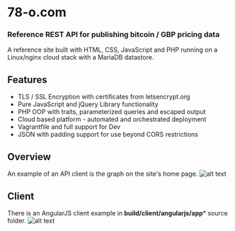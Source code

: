 # 78-o.com
### Reference REST API for publishing bitcoin / GBP pricing data
A reference site built with HTML, CSS, JavaScript and PHP running on a Linux/nginx cloud stack with a MariaDB datastore.
## Features
* TLS / SSL Encryption with certificates from letsencrypt.org
* Pure JavaScript and jQuery Library functionality
* PHP OOP with traits, parameterized queries and escaped output
* Cloud based platform - automated and orchestrated deployment
* Vagrantfile and full support for Dev 
* JSON with padding support for use beyond CORS restrictions
## Overview
An example of an API client is the graph on the site's home page.
![alt text](https://78-o.com/gfx/readme/site-v1.png "Overview Image")

## Client
There is an AngularJS client example in **build/client/angularjs/app*** source folder.
![alt text](https://78-o.com/gfx/readme/client-v1.png "Client Image")










